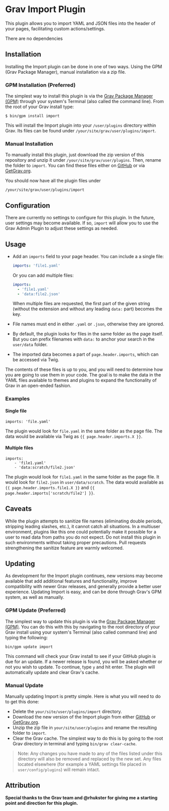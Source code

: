 # Grav Import Plugin

This plugin allows you to import YAML and JSON files into the header of your pages, facilitating custom actions/settings.

There are no dependencies

## Installation

Installing the Import plugin can be done in one of two ways. Using the GPM (Grav Package Manager), manual installation via a zip file.

### GPM Installation (Preferred)

The simplest way to install this plugin is via the [Grav Package Manager (GPM)](http://learn.getgrav.org/advanced/grav-gpm) through your system's Terminal (also called the command line). From the root of your Grav install type:

    $ bin/gpm install import

This will install the Import plugin into your `/user/plugins` directory within Grav. Its files can be found under `/your/site/grav/user/plugins/import`.

### Manual Installation

To manually install this plugin, just download the zip version of this repository and unzip it under `/your/site/grav/user/plugins`. Then, rename the folder to `import`. You can find these files either on [GitHub](https://github.com/Deester4x4jr/grav-plugin-import) or via [GetGrav.org](http://getgrav.org/downloads/plugins).

You should now have all the plugin files under

    /your/site/grav/user/plugins/import

## Configuration

There are currently no settings to configure for this plugin.  In the future, user settings may become available.  If so, `import` will allow you to use the Grav Admin Plugin to adjust these settings as needed.

## Usage

  * Add an `imports` field to your page header. You can include a a single file:
    
    ```yaml
    imports: 'file1.yaml'
    ``` 

    Or you can add multiple files:

    ```yaml
    imports:
      - 'file1.yaml'
      - 'data:file2.json'
    ```

    When multiple files are requested, the first part of the given string (without the extension and without any leading `data:` part) becomes the key.

  * File names must end in either `.yaml` or `.json`, otherwise they are ignored.

  * By default, the plugin looks for files in the same folder as the page itself. But you can prefix filenames with `data:` to anchor your search in the `user/data` folder.

  * The imported data becomes a part of `page.header.imports`, which can be accessed via Twig.

The contents of these files is up to you, and you will need to determine how you are going to use them in your code.  The goal is to make the data in the YAML files available to themes and plugins to expand the functionality of Grav in an open-ended fashion.

### Examples

#### Single file

```
imports: 'file.yaml'
```

The plugin would look for `file.yaml` in the same folder as the page file. The data would be available via Twig as `{{ page.header.imports.X }}`.

#### Multiple files

```
imports:
    - 'file1.yaml'
    - 'data:scratch/file2.json'
```

The plugin would look for `file1.yaml` in the same folder as the page file. It would look for `file2.json` in `user/data/scratch`. The data would available as `{{ page.header.imports.file1.X }}` and `{{ page.header.imports['scratch/file2'] }}`.

## Caveats

While the plugin attempts to sanitize file names (eliminating double periods, stripping leading slashes, etc.), it cannot catch all situations. In a multiuser environment, plugins like this one could potentially make it possible for a user to read data from paths you do not expect. Do not install this plugin in such environments without taking proper precautions. Pull requests strengthening the sanitize feature are warmly welcomed.

## Updating

As development for the Import plugin continues, new versions may become available that add additional features and functionality, improve compatibility with newer Grav releases, and generally provide a better user experience. Updating Import is easy, and can be done through Grav's GPM system, as well as manually.

### GPM Update (Preferred)

The simplest way to update this plugin is via the [Grav Package Manager (GPM)](http://learn.getgrav.org/advanced/grav-gpm). You can do this with this by navigating to the root directory of your Grav install using your system's Terminal (also called command line) and typing the following:

    bin/gpm update import

This command will check your Grav install to see if your GitHub plugin is due for an update. If a newer release is found, you will be asked whether or not you wish to update. To continue, type `y` and hit enter. The plugin will automatically update and clear Grav's cache.

### Manual Update

Manually updating Import is pretty simple. Here is what you will need to do to get this done:

* Delete the `your/site/user/plugins/import` directory.
* Download the new version of the Import plugin from either [GitHub](https://github.com/Deester4x4jr/grav-plugin-import) or [GetGrav.org](http://getgrav.org/downloads/plugins).
* Unzip the zip file in `your/site/user/plugins` and rename the resulting folder to `import`.
* Clear the Grav cache. The simplest way to do this is by going to the root Grav directory in terminal and typing `bin/grav clear-cache`.

> Note: Any changes you have made to any of the files listed under this directory will also be removed and replaced by the new set. Any files located elsewhere (for example a YAML settings file placed in `user/config/plugins`) will remain intact.

## Attribution

**Special thanks to the Grav team and @rhukster for giving me a starting point and direction for this plugin.**